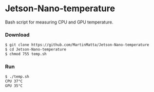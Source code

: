 # Jetson-Nano-temperature

Bash script for measuring CPU and GPU temperature.

### Download
```sh
$ git clone https://github.com/MartinMatta/Jetson-Nano-temperature
$ cd Jetson-Nano-temperature
$ chmod 755 temp.sh
```
### Run
```sh
$ ./temp.sh
CPU 37°C
GPU 35°C
```
